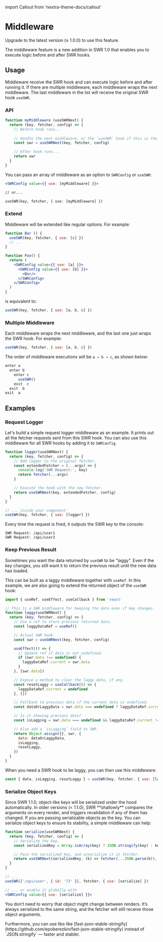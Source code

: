 import Callout from 'nextra-theme-docs/callout'

# Middleware

<Callout>
  Upgrade to the latest version (≥ 1.0.0) to use this feature.
</Callout>

The middleware feature is a new addition in SWR 1.0 that enables you to execute logic before and after SWR hooks.

## Usage

Middleware receive the SWR hook and can execute logic before and after running it. If there are multiple middleware, each middleware wraps the next middleware. The last middleware in the list will receive the original SWR hook `useSWR`.

### API

```jsx
function myMiddleware (useSWRNext) {
  return (key, fetcher, config) => {
    // Before hook runs...
    
    // Handle the next middleware, or the `useSWR` hook if this is the last one.
    const swr = useSWRNext(key, fetcher, config)

    // After hook runs...
    return swr
  }
}
```

You can pass an array of middleware as an option to `SWRConfig` or `useSWR`:

```jsx
<SWRConfig value={{ use: [myMiddleware] }}>

// or...

useSWR(key, fetcher, { use: [myMiddleware] })
```

### Extend

Middleware will be extended like regular options. For example:

```jsx
function Bar () {
  useSWR(key, fetcher, { use: [c] })
  // ...
}

function Foo() {
  return (
    <SWRConfig value={{ use: [a] }}>
      <SWRConfig value={{ use: [b] }}>
        <Bar/>
      </SWRConfig>
    </SWRConfig>
  )
}
```

is equivalent to:

```js
useSWR(key, fetcher, { use: [a, b, c] })
```

### Multiple Middleware

Each middleware wraps the next middleware, and the last one just wraps the SWR hook. For example:

```jsx
useSWR(key, fetcher, { use: [a, b, c] })
```

The order of middleware executions will be `a → b → c`, as shown below:

```js
enter a
  enter b
    enter c
      useSWR()
    exit  c
  exit  b
exit  a
```

## Examples

### Request Logger

Let's build a simple request logger middleware as an example. It prints out all the fetcher requests sent from this SWR hook. You can also use this middleware for all SWR hooks by adding it to `SWRConfig`.


```jsx
function logger(useSWRNext) {
  return (key, fetcher, config) => {
    // Add logger to the original fetcher.
    const extendedFetcher = (...args) => {
      console.log('SWR Request:', key)
      return fetcher(...args)
    }

    // Execute the hook with the new fetcher.
    return useSWRNext(key, extendedFetcher, config)
  }
}

// ... inside your component
useSWR(key, fetcher, { use: [logger] })
```

Every time the request is fired, it outputs the SWR key to the console:

```plaintext
SWR Request: /api/user1
SWR Request: /api/user2
```

### Keep Previous Result

Sometimes you want the data returned by `useSWR` to be "laggy". Even if the key changes,
you still want it to return the previous result until the new data has loaded.

This can be built as a laggy middleware together with `useRef`. In this example, we are also going to
extend the returned object of the `useSWR` hook:

```jsx
import { useRef, useEffect, useCallback } from 'react'

// This is a SWR middleware for keeping the data even if key changes.
function laggy(useSWRNext) {
  return (key, fetcher, config) => {
    // Use a ref to store previous returned data.
    const laggyDataRef = useRef()

    // Actual SWR hook.
    const swr = useSWRNext(key, fetcher, config)

    useEffect(() => {
      // Update ref if data is not undefined.
      if (swr.data !== undefined) {
        laggyDataRef.current = swr.data
      }
    }, [swr.data])

    // Expose a method to clear the laggy data, if any.
    const resetLaggy = useCallback(() => {
      laggyDataRef.current = undefined
    }, [])

    // Fallback to previous data if the current data is undefined.
    const dataOrLaggyData = swr.data === undefined ? laggyDataRef.current : swr.data

    // Is it showing previous data?
    const isLagging = swr.data === undefined && laggyDataRef.current !== undefined

    // Also add a `isLagging` field to SWR.
    return Object.assign({}, swr, {
      data: dataOrLaggyData,
      isLagging,
      resetLaggy,
    })
  }
}
```

When you need a SWR hook to be laggy, you can then use this middleware:

```js
const { data, isLagging, resetLaggy } = useSWR(key, fetcher, { use: [laggy] })
```

### Serialize Object Keys

<Callout>
  Since SWR 1.1.0, object-like keys will be serialized under the hood automatically. 
</Callout>

<Callout emoji="⚠️">
  In older versions (< 1.1.0), SWR **shallowly** compares the arguments on every render, and triggers revalidation if any of them has changed.
  If you are passing serializable objects as the key. You can serialize object keys to ensure its stability, a simple middleware can help:
</Callout>

```jsx
function serialize(useSWRNext) {
  return (key, fetcher, config) => {
    // Serialize the key.
    const serializedKey = Array.isArray(key) ? JSON.stringify(key) : key

    // Pass the serialized key, and unserialize it in fetcher.
    return useSWRNext(serializedKey, (k) => fetcher(...JSON.parse(k)), config)
  }
}

// ...
useSWR(['/api/user', { id: '73' }], fetcher, { use: [serialize] })

// ... or enable it globally with
<SWRConfig value={{ use: [serialize] }}>
```

You don’t need to worry that object might change between renders. It’s always serialized to the same string, and the fetcher will still receive those object arguments.

<Callout>
  Furthermore, you can use libs like [fast-json-stable-stringify](https://github.com/epoberezkin/fast-json-stable-stringify) instead of `JSON.stringify` — faster and stabler.
</Callout>
